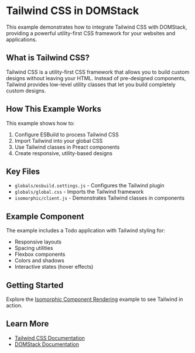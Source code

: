 # Tailwind CSS in DOMStack

This example demonstrates how to integrate Tailwind CSS with DOMStack, providing a powerful utility-first CSS framework for your websites and applications.

## What is Tailwind CSS?

Tailwind CSS is a utility-first CSS framework that allows you to build custom designs without leaving your HTML. Instead of pre-designed components, Tailwind provides low-level utility classes that let you build completely custom designs.

## How This Example Works

This example shows how to:

1. Configure ESBuild to process Tailwind CSS
2. Import Tailwind into your global CSS
3. Use Tailwind classes in Preact components
4. Create responsive, utility-based designs

## Key Files

- `globals/esbuild.settings.js` - Configures the Tailwind plugin
- `globals/global.css` - Imports the Tailwind framework
- `isomorphic/client.js` - Demonstrates Tailwind classes in components

## Example Component

The example includes a Todo application with Tailwind styling for:
- Responsive layouts
- Spacing utilities
- Flexbox components
- Colors and shadows
- Interactive states (hover effects)

## Getting Started

Explore the [Isomorphic Component Rendering](./isomorphic/) example to see Tailwind in action.

## Learn More

- [Tailwind CSS Documentation](https://tailwindcss.com/docs)
- [DOMStack Documentation](https://github.com/bcomnes/domstack)

